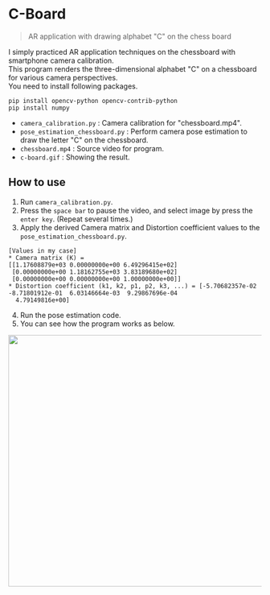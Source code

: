# C-Board
>AR application with drawing alphabet "C" on the chess board

I simply practiced AR application techniques on the chessboard with smartphone camera calibration.<br/>
This program renders the three-dimensional alphabet "C" on a chessboard for various camera perspectives.<br/>
You need to install following packages.
```
pip install opencv-python opencv-contrib-python
pip install numpy
```

- `camera_calibration.py` : Camera calibration for "chessboard.mp4".
- `pose_estimation_chessboard.py` : Perform camera pose estimation to draw the letter "C" on the chessboard.
- `chessboard.mp4` : Source video for program.
- `c-board.gif` : Showing the result.

## How to use
1. Run `camera_calibration.py`. <br/>
2. Press the `space bar` to pause the video, and select image by press the `enter key`. (Repeat several times.)<br/>
3. Apply the derived Camera matrix and Distortion coefficient values to the `pose_estimation_chessboard.py`. <br/>
```
[Values in my case]
* Camera matrix (K) =
[[1.17608879e+03 0.00000000e+00 6.49296415e+02]
 [0.00000000e+00 1.18162755e+03 3.83189680e+02]
 [0.00000000e+00 0.00000000e+00 1.00000000e+00]]
* Distortion coefficient (k1, k2, p1, p2, k3, ...) = [-5.70682357e-02 -8.71801912e-01  6.03146664e-03  9.29867696e-04
  4.79149816e+00]
```
4. Run the pose estimation code. <br/>
5. You can see how the program works as below.

<img src="https://github.com/NyaNyak/C-Board/blob/master/c-board.gif?raw=true" width="800" height="500"/>
<br/>


